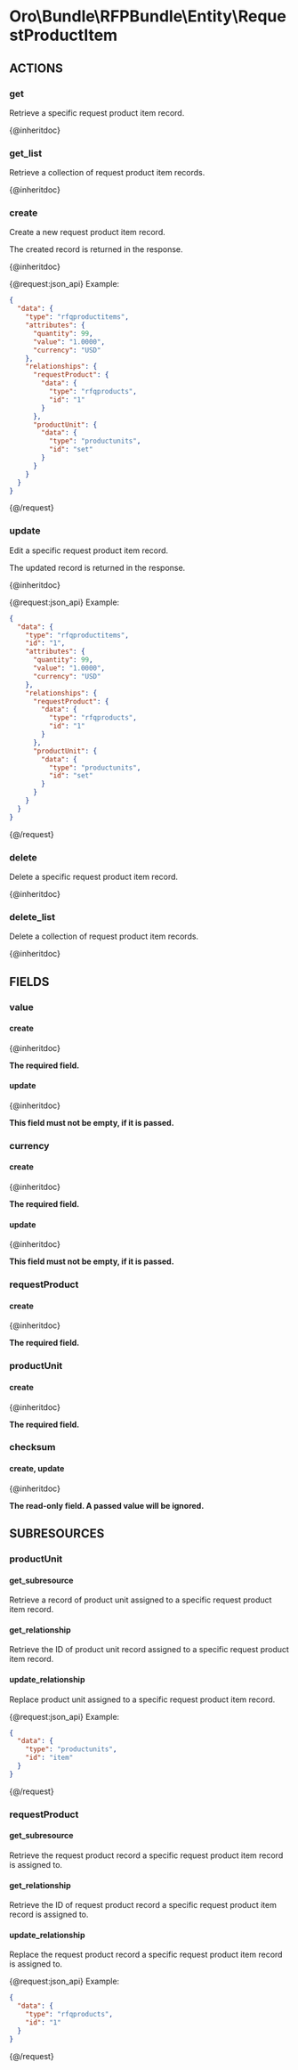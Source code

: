 # Oro\Bundle\RFPBundle\Entity\RequestProductItem

## ACTIONS

### get

Retrieve a specific request product item record.

{@inheritdoc}

### get_list

Retrieve a collection of request product item records.

{@inheritdoc}

### create

Create a new request product item record.

The created record is returned in the response.

{@inheritdoc}

{@request:json_api}
Example:

```JSON
{
  "data": {
    "type": "rfqproductitems",
    "attributes": {
      "quantity": 99,
      "value": "1.0000",
      "currency": "USD"
    },
    "relationships": {
      "requestProduct": {
        "data": {
          "type": "rfqproducts",
          "id": "1"
        }
      },
      "productUnit": {
        "data": {
          "type": "productunits",
          "id": "set"
        }
      }
    }
  }
}
```
{@/request}

### update

Edit a specific request product item record.

The updated record is returned in the response.

{@inheritdoc}

{@request:json_api}
Example:

```JSON
{
  "data": {
    "type": "rfqproductitems",
    "id": "1",
    "attributes": {
      "quantity": 99,
      "value": "1.0000",
      "currency": "USD"
    },
    "relationships": {
      "requestProduct": {
        "data": {
          "type": "rfqproducts",
          "id": "1"
        }
      },
      "productUnit": {
        "data": {
          "type": "productunits",
          "id": "set"
        }
      }
    }
  }
}
```
{@/request}

### delete

Delete a specific request product item record.

{@inheritdoc}

### delete_list

Delete a collection of request product item records.

{@inheritdoc}

## FIELDS

### value

#### create

{@inheritdoc}

**The required field.**

#### update

{@inheritdoc}

**This field must not be empty, if it is passed.**

### currency

#### create

{@inheritdoc}

**The required field.**

#### update

{@inheritdoc}

**This field must not be empty, if it is passed.**

### requestProduct

#### create

{@inheritdoc}

**The required field.**

### productUnit

#### create

{@inheritdoc}

**The required field.**

### checksum

#### create, update

{@inheritdoc}

**The read-only field. A passed value will be ignored.**

## SUBRESOURCES

### productUnit

#### get_subresource

Retrieve a record of product unit assigned to a specific request product item record.

#### get_relationship

Retrieve the ID of product unit record assigned to a specific request product item record.

#### update_relationship

Replace product unit assigned to a specific request product item record.

{@request:json_api}
Example:

```JSON
{
  "data": {
    "type": "productunits",
    "id": "item"
  }
}
```
{@/request}

### requestProduct

#### get_subresource

Retrieve the request product record a specific request product item record is assigned to.

#### get_relationship

Retrieve the ID of request product record a specific request product item record is assigned to.

#### update_relationship

Replace the request product record a specific request product item record is assigned to.

{@request:json_api}
Example:

```JSON
{
  "data": {
    "type": "rfqproducts",
    "id": "1"
  }
}
```
{@/request}

